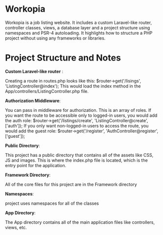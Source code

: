 # Workopia
 Workopia is a job listing website. It includes a custom Laravel-like router, controller classes, views, a database layer and a project structure using namespaces and PSR-4 autoloading. It highlights how to structure a PHP project without using any frameworks or libraries.

 # Project Structure and Notes
**Custom Laravel-like router** :

Creating a route in routes.php looks like this:
$router->get('/lisings', 'ListingController@index');
This would load the index method in the App/controllers/ListingController.php file.

**Authorization Middleware**:

You can pass in middleware for authorization. This is an array of roles.
If you want the route to be accessible only to logged-in users, you would add the auth role:
$router->get('/listings/create', 'ListingController@create', ['auth']);
If you only want non-logged-in users to access the route, you would add the guest role:
$router->get('/register', 'AuthController@register', ['guest']);

**Public Directory**:

This project has a public directory that contains all of the assets like CSS, JS and images.
This is where the index.php file is located, which is the entry point for the application.

**Framework Directory**:

All of the core files for this project are in the Framework directory

**Namespaces**:

project uses namespaces for all of the classes

**App Directory**:

The App directory contains all of the main application files like controllers, views, etc.






